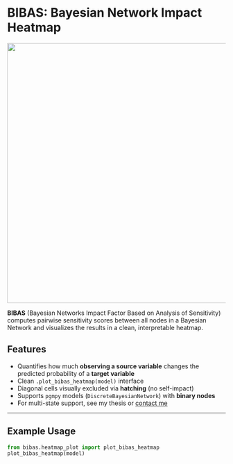 # BIBAS: Bayesian Network Impact Heatmap

<p align="center">
  <img src="examples/bibas_heatmap_example.png" width="600">
</p>

**BIBAS** (Bayesian Networks Impact Factor Based on Analysis of Sensitivity) computes pairwise sensitivity scores between all nodes in a Bayesian Network and visualizes the results in a clean, interpretable heatmap.

## Features

- Quantifies how much **observing a source variable** changes the predicted probability of a **target variable**
- Clean `.plot_bibas_heatmap(model)` interface
- Diagonal cells visually excluded via **hatching** (no self-impact)
- Supports `pgmpy` models (`DiscreteBayesianNetwork`) with **binary nodes**
- For multi-state support, see my thesis or [contact me](mailto:giladmatat@gmail.com)

---

## Example Usage

```python
from bibas.heatmap_plot import plot_bibas_heatmap
plot_bibas_heatmap(model)